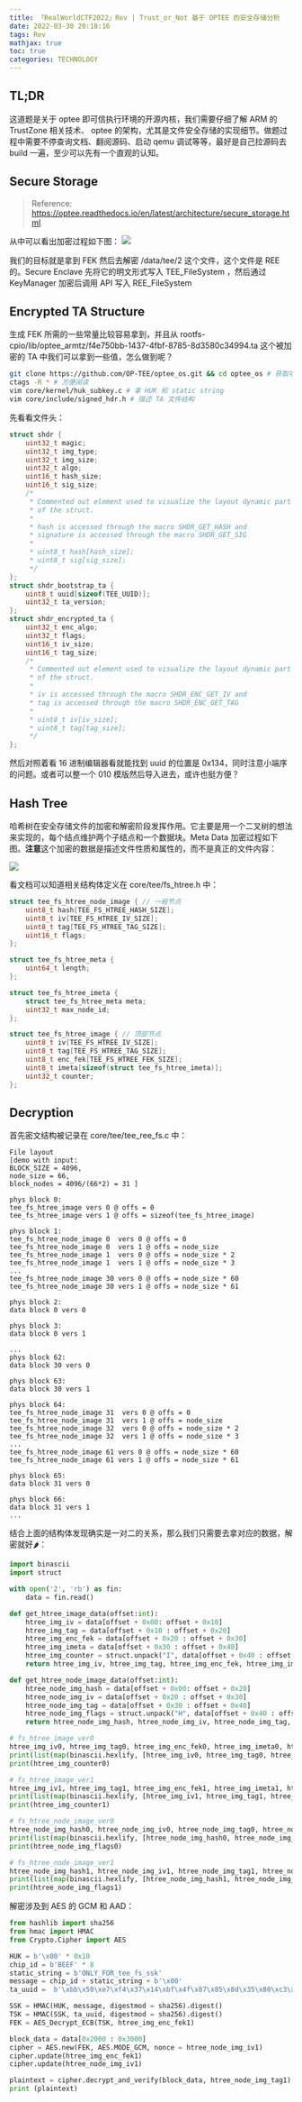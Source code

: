 ```yaml
---
title: 「RealWorldCTF2022」Rev | Trust_or_Not 基于 OPTEE 的安全存储分析
date: 2022-03-30 20:18:16
tags: Rev
mathjax: true
toc: true
categories: TECHNOLOGY
---
```


## TL;DR
这道题是关于 optee 即可信执行环境的开源内核，我们需要仔细了解 ARM 的 TrustZone 相关技术、 optee 的架构，尤其是文件安全存储的实现细节。做题过程中需要不停查询文档、翻阅源码、启动 qemu 调试等等，最好是自己拉源码去 build 一遍，至少可以先有一个直观的认知。

## Secure Storage
> Reference: https://optee.readthedocs.io/en/latest/architecture/secure_storage.html

从中可以看出加密过程如下图：
![](https://img-blog.csdnimg.cn/img_convert/a51a584a02c1ae48692d34b7f286e040.png)

我们的目标就是拿到 FEK 然后去解密 /data/tee/2 这个文件，这个文件是 REE 的。Secure Enclave 先将它的明文形式写入 TEE_FileSystem ，然后通过 KeyManager 加密后调用 API 写入 REE_FileSystem

## Encrypted TA Structure
生成 FEK 所需的一些常量比较容易拿到，并且从 rootfs-cpio/lib/optee_armtz/f4e750bb-1437-4fbf-8785-8d3580c34994.ta 这个被加密的 TA 中我们可以拿到一些值，怎么做到呢？
```bash
git clone https://github.com/OP-TEE/optee_os.git && cd optee_os # 获取项目源码
ctags -R * # 方便阅读
vim core/kernel/huk_subkey.c # 拿 HUK 和 static string
vim core/include/signed_hdr.h # 描述 TA 文件结构
```
先看看文件头：
```c
struct shdr {
    uint32_t magic;
    uint32_t img_type;
    uint32_t img_size;
    uint32_t algo;
    uint16_t hash_size;
    uint16_t sig_size;
    /*
     * Commented out element used to visualize the layout dynamic part
     * of the struct.
     *
     * hash is accessed through the macro SHDR_GET_HASH and
     * signature is accessed through the macro SHDR_GET_SIG
     *
     * uint8_t hash[hash_size];
     * uint8_t sig[sig_size];
     */
};
struct shdr_bootstrap_ta {
    uint8_t uuid[sizeof(TEE_UUID)];
    uint32_t ta_version;
};
struct shdr_encrypted_ta {
    uint32_t enc_algo;
    uint32_t flags;
    uint16_t iv_size;
    uint16_t tag_size;
    /*
     * Commented out element used to visualize the layout dynamic part
     * of the struct.
     *
     * iv is accessed through the macro SHDR_ENC_GET_IV and
     * tag is accessed through the macro SHDR_ENC_GET_TAG
     *
     * uint8_t iv[iv_size];
     * uint8_t tag[tag_size];
     */
};
```
然后对照着看 16 进制编辑器看就能找到 uuid 的位置是 0x134，同时注意小端序的问题。或者可以整一个 010 模版然后导入进去，或许也挺方便？

## Hash Tree
哈希树在安全存储文件的加密和解密阶段发挥作用。它主要是用一个二叉树的想法来实现的，每个结点维护两个子结点和一个数据块。Meta Data 加密过程如下图。**注意**这个加密的数据是描述文件性质和属性的，而不是真正的文件内容：

![](https://optee.readthedocs.io/en/latest/_images/meta_data_encryption.png)

看文档可以知道相关结构体定义在 core/tee/fs_htree.h 中：
```c
struct tee_fs_htree_node_image { // 一般节点
    uint8_t hash[TEE_FS_HTREE_HASH_SIZE];
    uint8_t iv[TEE_FS_HTREE_IV_SIZE];
    uint8_t tag[TEE_FS_HTREE_TAG_SIZE];
    uint16_t flags;
};

struct tee_fs_htree_meta {
    uint64_t length;
};

struct tee_fs_htree_imeta {
    struct tee_fs_htree_meta meta;
    uint32_t max_node_id;
};

struct tee_fs_htree_image { // 顶部节点
    uint8_t iv[TEE_FS_HTREE_IV_SIZE];
    uint8_t tag[TEE_FS_HTREE_TAG_SIZE];
    uint8_t enc_fek[TEE_FS_HTREE_FEK_SIZE];
    uint8_t imeta[sizeof(struct tee_fs_htree_imeta)];
    uint32_t counter;
};
```

## Decryption
首先密文结构被记录在 core/tee/tee_ree_fs.c 中：
```
File layout
[demo with input:
BLOCK_SIZE = 4096,
node_size = 66,
block_nodes = 4096/(66*2) = 31 ]

phys block 0:
tee_fs_htree_image vers 0 @ offs = 0
tee_fs_htree_image vers 1 @ offs = sizeof(tee_fs_htree_image)

phys block 1:
tee_fs_htree_node_image 0  vers 0 @ offs = 0
tee_fs_htree_node_image 0  vers 1 @ offs = node_size
tee_fs_htree_node_image 1  vers 0 @ offs = node_size * 2
tee_fs_htree_node_image 1  vers 1 @ offs = node_size * 3
...
tee_fs_htree_node_image 30 vers 0 @ offs = node_size * 60
tee_fs_htree_node_image 30 vers 1 @ offs = node_size * 61

phys block 2:
data block 0 vers 0

phys block 3:
data block 0 vers 1

...
phys block 62:
data block 30 vers 0

phys block 63:
data block 30 vers 1

phys block 64:
tee_fs_htree_node_image 31  vers 0 @ offs = 0
tee_fs_htree_node_image 31  vers 1 @ offs = node_size
tee_fs_htree_node_image 32  vers 0 @ offs = node_size * 2
tee_fs_htree_node_image 32  vers 1 @ offs = node_size * 3
...
tee_fs_htree_node_image 61 vers 0 @ offs = node_size * 60
tee_fs_htree_node_image 61 vers 1 @ offs = node_size * 61

phys block 65:
data block 31 vers 0

phys block 66:
data block 31 vers 1
...

```
结合上面的结构体发现确实是一对二的关系，那么我们只需要去拿对应的数据，解密就好🌶️：
```python
import binascii
import struct

with open('2', 'rb') as fin:
    data = fin.read()

def get_htree_image_data(offset:int):
    htree_img_iv = data[offset + 0x00: offset + 0x10]
    htree_img_tag = data[offset + 0x10 : offset + 0x20]
    htree_img_enc_fek = data[offset + 0x20 : offset + 0x30]
    htree_img_imeta = data[offset + 0x30 : offset + 0x40]
    htree_img_counter = struct.unpack("I", data[offset + 0x40 : offset + 0x44])[0]
    return htree_img_iv, htree_img_tag, htree_img_enc_fek, htree_img_imeta, htree_img_counter

def get_htree_node_image_data(offset:int):
    htree_node_img_hash = data[offset + 0x00: offset + 0x20]
    htree_node_img_iv = data[offset + 0x20 : offset + 0x30]
    htree_node_img_tag = data[offset + 0x30 : offset + 0x40]
    htree_node_img_flags = struct.unpack("H", data[offset + 0x40 : offset + 0x42])[0]
    return htree_node_img_hash, htree_node_img_iv, htree_node_img_tag, htree_node_img_flags

# fs_htree_image_ver0
htree_img_iv0, htree_img_tag0, htree_img_enc_fek0, htree_img_imeta0, htree_img_counter0 = get_htree_image_data(0)
print(list(map(binascii.hexlify, [htree_img_iv0, htree_img_tag0, htree_img_enc_fek0, htree_img_imeta0])))
print(htree_img_counter0)

# fs_htree_image_ver1
htree_img_iv1, htree_img_tag1, htree_img_enc_fek1, htree_img_imeta1, htree_img_counter1 = get_htree_image_data(0x44)
print(list(map(binascii.hexlify, [htree_img_iv1, htree_img_tag1, htree_img_enc_fek1, htree_img_imeta1])))
print(htree_img_counter1)

# fs_htree_node_image_ver0
htree_node_img_hash0, htree_node_img_iv0, htree_node_img_tag0, htree_node_img_flags0 = get_htree_node_image_data(0x1000)
print(list(map(binascii.hexlify, [htree_node_img_hash0, htree_node_img_iv0, htree_node_img_tag0])))
print(htree_node_img_flags0)

# fs_htree_node_image_ver1
htree_node_img_hash1, htree_node_img_iv1, htree_node_img_tag1, htree_node_img_flags1 = get_htree_node_image_data(0x1042)
print(list(map(binascii.hexlify, [htree_node_img_hash1, htree_node_img_iv1, htree_node_img_tag1])))
print(htree_node_img_flags1)
```

解密涉及到 AES 的 GCM 和 AAD：
```python
from hashlib import sha256
from hmac import HMAC
from Crypto.Cipher import AES

HUK = b'\x00' * 0x10
chip_id = b'BEEF' * 8
static_string = b'ONLY_FOR_tee_fs_ssk'
message = chip_id + static_string + b'\x00'
ta_uuid =  b'\xbb\x50\xe7\xf4\x37\x14\xbf\x4f\x87\x85\x8d\x35\x80\xc3\x49\x94'

SSK = HMAC(HUK, message, digestmod = sha256).digest()
TSK = HMAC(SSK, ta_uuid, digestmod = sha256).digest()
FEK = AES_Decrypt_ECB(TSK, htree_img_enc_fek1)

block_data = data[0x2000 : 0x3000]
cipher = AES.new(FEK, AES.MODE_GCM, nonce = htree_node_img_iv1)
cipher.update(htree_img_enc_fek1)
cipher.update(htree_node_img_iv1)

plaintext = cipher.decrypt_and_verify(block_data, htree_node_img_tag1)
print (plaintext)
```
